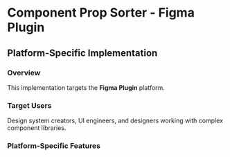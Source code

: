 # Component Prop Sorter - Figma Plugin

## Platform-Specific Implementation

### Overview
This implementation targets the **Figma Plugin** platform.

### Target Users
Design system creators, UI engineers, and designers working with complex component libraries.

### Platform-Specific Features
